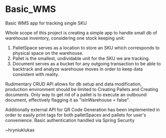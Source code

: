 # Basic_WMS
Basic WMS app for tracking single SKU

Whole scope of this project is creating a simple app to handle small db of warehouse inventory, considering one stock keeping unit:

1) PalletSpace serves as a location to store an SKU which corresponds to physical space on the warehouse.
2) Pallet is the smallest, undividable unit for the SKU we are tracking.
3) Document serves as a bucket for any outgoing transaction to be able to backtrack and analyze warehouse moves in order to keep data consistent with reality.

Rudimentary CRUD API allows for db setup and data modification, production environment should be limited to Creating Pallets and Creating documents.
Only way to get rid of a pallet is to execute an outbound document, effectively flagging it as "isInWarehouse = false".

Additionally external API for QR Code Generation has been implemented in order to easily print tags for both palletSpaces and pallets for user's convenience.
Basic authentication handled via Spring Security

~hryniuklukas

